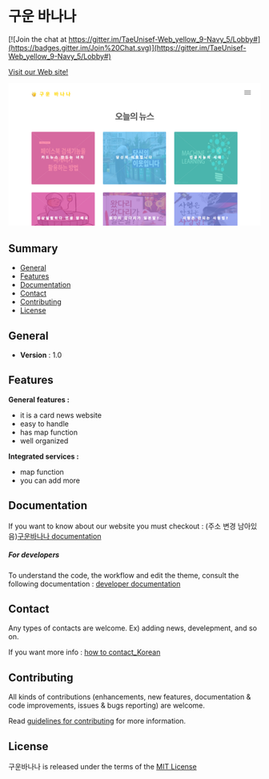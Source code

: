 # 구운 바나나


[![Join the chat at https://gitter.im/TaeUnisef-Web_yellow_9-Navy_5/Lobby#](https://badges.gitter.im/Join%20Chat.svg)](https://gitter.im/TaeUnisef-Web_yellow_9-Navy_5/Lobby#)


[Visit our Web site!](https://TaeUnisef.github.io/Web_yellow_9/html/main.html)


[![구운바나나](images/firstPage.jpg)](https://taeunisef.github.io/Web_yellow_9/html/main.html)

## Summary ##

- [General](#general)
- [Features](#features)
- [Documentation](#documentation)
- [Contact](#contact)
- [Contributing](#contributing)
- [License](#license)


## General ##

- **Version** : 1.0

## Features ##

**General features :**  

- it is a card news website
- easy to handle
- has map function
- well organized

**Integrated services :**  

- map function
- you can add more


## Documentation ##



If you want to know about our website you must checkout : (주소 변경 남아있음)[구운바나나 documentation](https://hexo.io/docs/)


##### For developers


To understand the code, the workflow and edit the theme, consult the following documentation : [developer documentation](https://github.com/TaeUnisef/Web_yellow_9/blob/master/developer_document.md)

## Contact ##

Any types of contacts are welcome.
Ex) adding news, develepment, and so on.

If you want more info : [how to contact_Korean](https://github.com/TaeUnisef/Web_yellow_9/blob/master/communication.pdf)


## Contributing ##

All kinds of contributions (enhancements, new features, documentation & code improvements, issues & bugs reporting) are welcome.

Read [guidelines for contributing](https://github.com/TaeUnisef/Web_yellow_9/blob/master/contributing.md) for more information.

## License ##

구운바나나 is released under the terms of the [MIT License](https://github.com/TaeUnisef/Web_yellow_9/blob/master/LICENSE)
